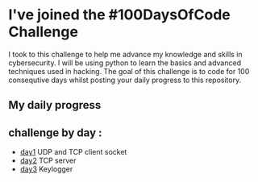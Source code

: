 # I've joined the #100DaysOfCode Challenge
I took to this challenge to help me advance my knowledge and skills in cybersecurity. I will be using python to learn the basics and advanced techniques used in hacking.
The goal of this challenge is to code for 100 consequtive days whilst posting your daily progress to this repository.





## My daily progress
## challenge by day :

* [day1](day1/) UDP and TCP client socket 
* [day2](day2/) TCP server
* [day3](day3/) Keylogger
